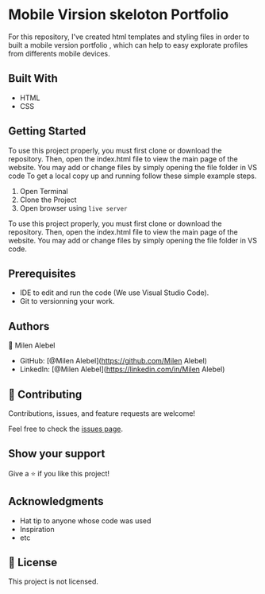 # Mobile Virsion skeloton Portfolio

For this repository, I've created html templates and styling files in order to built a mobile version portfolio , which can help to easy explorate profiles from differents mobile devices.

## Built With

- HTML
- CSS

## Getting Started

To use this project properly, you must first clone or download the repository. Then, open the index.html file to view the main page of the website. You may add or change files by simply opening the file folder in VS code
To get a local copy up and running follow these simple example steps.

1. Open Terminal
2. Clone the Project
3. Open browser using `live server`

To use this project properly, you must first clone or download the repository. Then, open the index.html file to view the main page of the website. You may add or change files by simply opening the file folder in VS code.

## Prerequisites

- IDE to edit and run the code (We use Visual Studio Code).
- Git to versionning your work.

## Authors

👤 Milen Alebel

- GitHub: [@Milen Alebel](https://github.com/Milen Alebel)
- LinkedIn: [@Milen Alebel](https://linkedin.com/in/Milen Alebel)

## 🤝 Contributing

Contributions, issues, and feature requests are welcome!

Feel free to check the [issues page](../../issues/).

## Show your support

Give a ⭐️ if you like this project!

## Acknowledgments

- Hat tip to anyone whose code was used
- Inspiration
- etc

## 📝 License

This project is not licensed.
